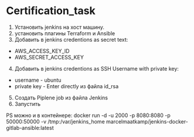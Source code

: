 # Certification_task
1. Установить jenkins на хост машину.
2. установить плагины Terraform и Ansible 
3. Добавить в jenkins credentions as secret text:
 - AWS_ACCESS_KEY_ID
 - AWS_SECRET_ACCESS_KEY
4. Добавить в jenkins credentions as SSH Username with private key:
 - username - ubuntu
 - private key - Enter directly из файла id_rsa
5. Создать Piplene job из файла Jenkins
6. Запустить

PS можно и в контейнере:
    docker run -d -u 2000 -p 8080:8080 -p 50000:50000 -v /tmp:/var/jenkins_home marcelmaatkamp/jenkins-docker-gitlab-ansible:latest
